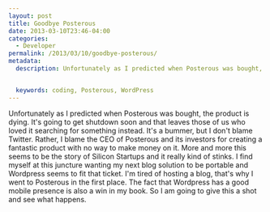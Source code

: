 ```yaml
---
layout: post
title: Goodbye Posterous
date: 2013-03-10T23:46-04:00
categories:
  - Developer
permalink: /2013/03/10/goodbye-posterous/
metadata:
  description: Unfortunately as I predicted when Posterous was bought, the product is dying.


  keywords: coding, Posterous, WordPress
---
```

Unfortunately as I predicted when Posterous was bought, the product is dying. It's going to get shutdown soon and that leaves those of us who loved it searching for something instead. It's a bummer, but I don't blame Twitter. Rather, I blame the CEO of Posterous and its investors for creating a fantastic product with no way to make money on it. More and more this seems to be the story of Silicon Startups and it really kind of stinks. I find myself at this juncture wanting my next blog solution to be portable and Wordpress seems to fit that ticket. I'm tired of hosting a blog, that's why I went to Posterous in the first place. The fact that Wordpress has a good mobile presence is also a win in my book. So I am going to give this a shot and see what happens.
